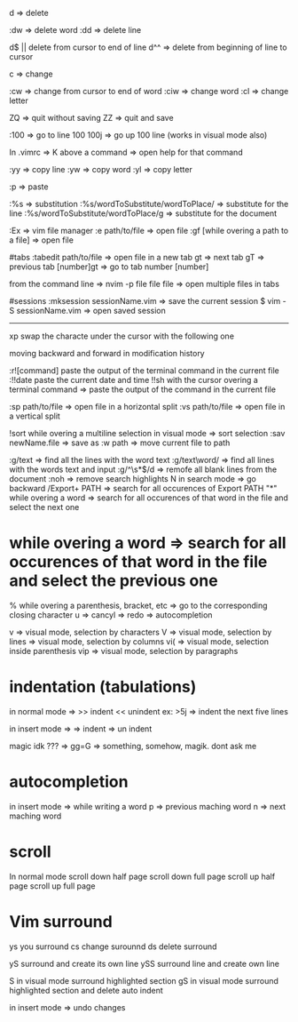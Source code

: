d => delete

:dw => delete word
:dd => delete line

d$ || <shift-d> delete from cursor to end of line
d^^ => delete from beginning of line to cursor

c => change

:cw => change from cursor to end of word
:ciw => change word
:cl => change letter

ZQ => quit without saving
ZZ => quit and save

:100 => go to line 100
100j => go up 100 line (works in visual mode also)

In .vimrc => K above a command => open help for that command

:yy => copy line
:yw => copy word
:yl => copy letter

:p => paste

:%s => substitution
:%s/wordToSubstitute/wordToPlace/ => substitute for the line 
:%s/wordToSubstitute/wordToPlace/g => substitute for the document

:Ex => vim file manager
:e path/to/file => open file
:gf [while overing a path to a file] => open file

#tabs
:tabedit path/to/file => open file in a new tab
gt => next tab
gT => previous tab
[number]gt => go to tab number [number]

from the command line => nvim -p file file file => open multiple files in tabs

#sessions
:mksession sessionName.vim => save the current session
$ vim -S sessionName.vim => open saved session

______

xp swap the characte under the cursor with the following one

<c-o> <c-i> moving backward and forward in modification history

:r![command] paste the output of the terminal command in the current file
:!!date paste the current date and time
!!sh with the cursor overing a terminal command => paste the output of the command in the current file

:sp path/to/file => open file in a horizontal split
:vs path/to/file => open file in a vertical split

!sort while overing a multiline selection in visual mode => sort selection 
:sav newName.file => save as
:w path => move current file to path

:g/text => find all the lines with the word text
:g/text\word/ => find all lines with the words text and input
:g/^\s*$/d => remofe all blank lines from the document
:noh => remove search highlights
N in search mode => go backward
/Export\+ PATH => search for all occurences of Export PATH
"*" while overing a word => search for all occurences of that word in the file and select the next one
# while overing a word => search for all occurences of that word in the file and select the previous one

% while overing a parenthesis, bracket, etc => go to the corresponding closing character
u => cancyl
<C-r> => redo
<c-n> => autocompletion

v => visual mode, selection by characters 
V => visual mode, selection by lines
<c-v> => visual mode, selection by columns
vi( => visual mode, selection inside parenthesis
vip => visual mode, selection by paragraphs

# indentation (tabulations)
in normal mode => >> indent
	<< unindent
ex: >5j => indent the next five lines

in insert mode => <c-T> => indent
	<c-D> => un indent

magic idk ??? => gg=G => something, somehow, magik. dont ask me

# autocompletion
in insert mode => <c-p> while writing a word
	p => previous maching word
	n => next maching word

# scroll
In normal mode
<c-d> scroll down half page
<c-f> scroll down full page
<c-u> scroll up half page
<c-b> scroll up full page

# Vim surround

ys you surround
cs change surounnd
ds delete surround

yS surround and create its own line
ySS surround line and create own line

S in visual mode surround highlighted section
gS in visual mode surround highlighted section and delete auto indent



in insert mode <c-u> => undo changes
